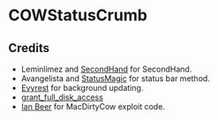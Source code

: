 # COWStatusCrumb




## Credits
- Leminlimez and [SecondHand](https://github.com/leminlimez/SecondHand)  for SecondHand.
- Avangelista and [StatusMagic](https://github.com/Avangelista/StatusMagic) for status bar method.
- [Evyrest](https://github.com/sourcelocation/Evyrest) for background updating.
- [grant_full_disk_access](https://gist.github.com/zhuowei/bc7a90bdc520556fda84d33e0583eb3e)
- [Ian Beer](https://twitter.com/i41nbeer) for MacDirtyCow exploit code.
